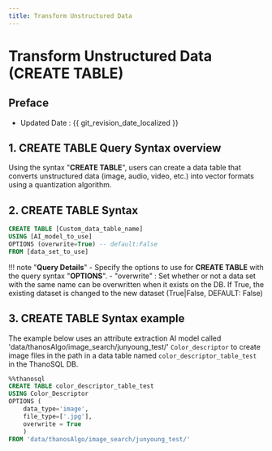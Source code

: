 ```yaml
---
title: Transform Unstructured Data
---
```


# **Transform Unstructured Data (CREATE TABLE)**

## Preface

- Updated Date : {{ git_revision_date_localized }}

## **1. CREATE TABLE Query Syntax overview**

Using the syntax "**CREATE TABLE**", users can create a data table that converts unstructured data (image, audio, video, etc.) into vector formats using a quantization algorithm.

## **2. CREATE TABLE Syntax**

```sql
CREATE TABLE [Custom_data_table_name]
USING [AI_model_to_use]
OPTIONS (overwrite=True) -- default:False
FROM [data_set_to_use]
```

!!! note "**Query Details**"
    - Specify the options to use for **CREATE TABLE** with the query syntax "**OPTIONS**".
        - "overwrite" : Set whether or not a data set with the same name can be overwritten when it exists on the DB. If True, the existing dataset is changed to the new dataset (True|False, DEFAULT: False)

## **3. CREATE TABLE Syntax example**

The example below uses an attribute extraction AI model called 'data/thanosAlgo/image_search/junyoung_test/' `Color_descriptor` to create image files in the path in a data table named `color_descriptor_table_test` in the ThanoSQL DB.

```sql
%%thanosql
CREATE TABLE color_descriptor_table_test
USING Color_Descriptor
OPTIONS (
    data_type='image',
    file_type=['.jpg'],
    overwrite = True
    )
FROM 'data/thanosAlgo/image_search/junyoung_test/'
```
